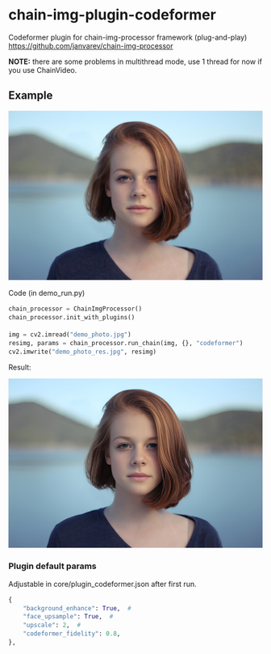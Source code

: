 # chain-img-plugin-codeformer
Codeformer plugin for chain-img-processor framework (plug-and-play)
https://github.com/janvarev/chain-img-processor

**NOTE:** there are some problems in multithread mode, use 1 thread for now if you use ChainVideo.

## Example 

![origin](/demo_photo.jpg "origin photo")

Code (in demo_run.py)
```python
chain_processor = ChainImgProcessor()
chain_processor.init_with_plugins()

img = cv2.imread("demo_photo.jpg")
resimg, params = chain_processor.run_chain(img, {}, "codeformer")
cv2.imwrite("demo_photo_res.jpg", resimg)
```

Result:

![result](/demo_photo_res.jpg "result photo")

### Plugin default params

Adjustable in core/plugin_codeformer.json after first run.

```python
{
    "background_enhance": True,  #
    "face_upsample": True,  #
    "upscale": 2,  #
    "codeformer_fidelity": 0.8,
},
```